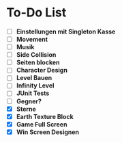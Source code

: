 # To-Do List

- [ ] **Einstellungen mit Singleton Kasse**
- [ ] **Movement**
- [ ] **Musik**
- [ ] **Side Collision**
- [ ] **Seiten blocken**
- [ ] **Character Design**
- [ ] **Level Bauen**
- [ ] **Infinity Level**
- [ ] **JUnit Tests**
- [ ] **Gegner?**
- [x] **Sterne**
- [x] **Earth Texture Block**
- [x] **Game Full Screen**
- [x] **Win Screen Designen**
